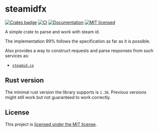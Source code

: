 # steamidfx
[![Crates badge](https://meritbadge.herokuapp.com/steamidfx)](https://crates.io/crates/steamidfx) 
[![CI](https://github.com/vityafx/steamidfx/actions/workflows/ci.yml/badge.svg)](https://github.com/vityafx/steamidfx/actions/workflows/ci.yml)
[![Documentation](https://docs.rs/steamidfx/badge.svg)](https://docs.rs/steamidfx)
[![MIT licensed](https://img.shields.io/badge/license-MIT-blue.svg)](./LICENSE)

A simple crate to parse and work with steam id.

The implementation 99% follows the specification as far as it is possible.

Also provides a way to construct requests and parse responses from such services as:

- [`steamid.co`](https://steamid.co)

## Rust version
The minimal rust version the library supports is `1.36`.
Previous versions might still work but not guaranteed to work correctly.

## License
This project is [licensed under the MIT license](https://github.com/vityafx/steamidfx/blob/master/LICENSE).
